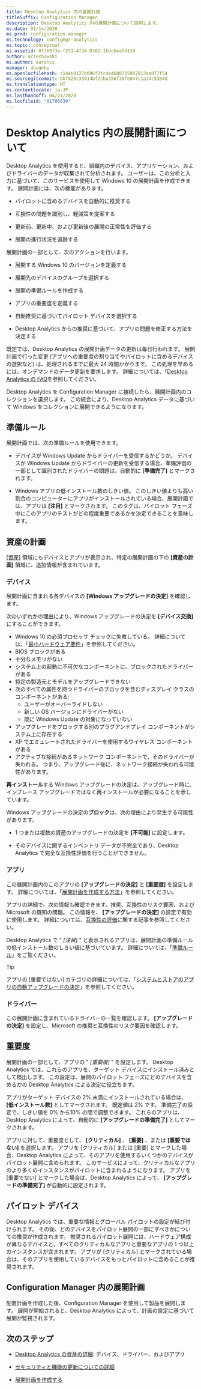 ```yaml
---
title: Desktop Analytics 内の展開計画
titleSuffix: Configuration Manager
description: Desktop Analytics 内の展開計画について説明します。
ms.date: 01/14/2020
ms.prod: configuration-manager
ms.technology: configmgr-analytics
ms.topic: conceptual
ms.assetid: 0f369f3a-f251-4f34-9302-1bdc6ea5d139
author: aczechowski
ms.author: aaroncz
manager: dougeby
ms.openlocfilehash: c14eb9127b096f7fc4e4680735867913ea877f54
ms.sourcegitcommit: bbf820c35414bf2cba356f30fe047c1a34c5384d
ms.translationtype: HT
ms.contentlocale: ja-JP
ms.lasthandoff: 04/21/2020
ms.locfileid: "81706630"
---
```

# <a name="about-deployment-plans-in-desktop-analytics"></a>Desktop Analytics 内の展開計画について

Desktop Analytics を使用すると、組織内のデバイス、アプリケーション、およびドライバーのデータが収集されて分析されます。 ユーザーは、この分析と入力に基づいて、このサービスを使用して Windows 10 の展開計画を作成できます。 展開計画には、次の機能があります。  

- パイロットに含めるデバイスを自動的に推奨する  

- 互換性の問題を識別し、軽減策を提案する  

- 更新前、更新中、および更新後の展開の正常性を評価する  

- 展開の進行状況を追跡する  

展開計画の一部として、次のアクションを行います。  

- 展開する Windows 10 のバージョンを定義する  

- 展開先のデバイスのグループを選択する  

- 展開の準備ルールを作成する  

- アプリの重要度を定義する  

- 自動推奨に基づいてパイロット デバイスを選択する  

- Desktop Analytics からの推奨に基づいて、アプリの問題を修正する方法を決定する  

既定では、Desktop Analytics の展開計画データの更新は毎日行われます。 展開計画で行った変更 (アプリへの重要度の割り当てやパイロットに含めるデバイスの選択など) は、処理されるまでに最大 24 時間かかります。 この処理を早めるには、オンデマンドのデータ更新を要求します。 詳細については、「[Desktop Analytics の FAQ](faq.md#can-i-reduce-the-amount-of-time-it-takes-for-data-to-refresh-in-my-desktop-analytics-portal)を参照してください。  

Desktop Analytics を Configuration Manager に接続したら、展開計画内のコレクションを選択します。 この統合により、Desktop Analytics データに基づいて Windows をコレクションに展開できるようになります。



## <a name="readiness-rules"></a>準備ルール

展開計画では、次の準備ルールを使用できます。

- デバイスが Windows Update からドライバーを受信するかどうか。 デバイスが Windows Update からドライバーの更新を受信する場合、準備評価の一部として識別されたドライバーの問題は、自動的に **[準備完了]** とマークされます。  

- Windows アプリの低インストール数のしきい値。 このしきい値よりも高い割合のコンピューターにアプリがインストールされている場合、展開計画では、アプリは **[注目]** とマークされます。 このタグは、パイロット フェーズ中にこのアプリのテストがどの程度重要であるかを決定できることを意味します。  


## <a name="plan-assets"></a>資産の計画

<!-- 4670224 -->

[[資産]](about-assets.md) 領域にもデバイスとアプリが表示され、特定の展開計画の下の **[資産の計画]** 領域に、追加情報が含まれています。

### <a name="devices"></a>デバイス

展開計画に含まれる各デバイスの **[Windows アップグレードの決定]** を確認します。

次のいずれかの理由により、Windows アップグレードの決定を **[デバイス交換]** にすることができます。

- Windows 10 の必須プロセッサ チェックに失敗している。 詳細については、「[最小ハードウェア要件](https://docs.microsoft.com/windows-hardware/design/minimum/minimum-hardware-requirements-overview#31-processor)」を参照してください。
- BIOS ブロックがある
- 十分なメモリがない
- システム上の起動に不可欠なコンポーネントに、ブロックされたドライバーがある
- 特定の製造元とモデルをアップグレードできない
- 次のすべての属性を持つドライバーのブロックを含むディスプレイ クラスのコンポーネントがある:
    - ユーザーがオーバーライドしない
    - 新しい OS バージョンにドライバーがない
    - 既に Windows Update の対象になっていない
- アップグレードをブロックする別のプラグアンドプレイ コンポーネントがシステム上に存在する
- XP でエミュレートされたドライバーを使用するワイヤレス コンポーネントがある
- アクティブな接続があるネットワーク コンポーネントで、そのドライバーが失われる。 つまり、アップグレード後に、ネットワーク接続が失われる可能性があります。

**再インストール**する Windows アップグレードの決定は、アップグレード時に、インプレース アップグレードではなく再インストールが必要になることを示しています。 

Windows アップグレードの決定の**ブロック**は、次の理由により発生する可能性があります。

- 1 つまたは複数の資産のアップグレードの決定を **[不可能]** に設定します。

- そのデバイスに関するインベントリ データが不完全であり、Desktop Analytics で完全な互換性評価を行うことができません。

### <a name="apps"></a>アプリ

この展開計画内のこのアプリの **[アップグレードの決定]** と **[重要度]** を設定します。 詳細については、「[展開計画を作成する方法](create-deployment-plans.md)」を参照してください。

アプリの詳細で、次の情報も確認できます。推奨、互換性のリスク要因、および Microsoft の既知の問題。 この情報を、 **[アップグレードの決定]** の設定で有効に使用します。 詳細については、[互換性の評価](compat-assessment.md)に関する記事を参照してください。

Desktop Analytics で " *[注目]* " と表示されるアプリは、展開計画の準備ルールの低インストール数のしきい値に基づいています。 詳細については、「[準備ルール](create-deployment-plans.md#readiness-rules)」をご覧ください。

   > [!Tip]
   > アプリの [重要ではない] カテゴリの詳細については、「[システムとストアのアプリの自動アップグレードの決定](about-assets.md#bkmk_plan-autoapp)」を参照してください。 <!-- 3587232 -->


### <a name="drivers"></a>ドライバー

この展開計画に含まれているドライバーの一覧を確認します。 **[アップグレードの決定]** を設定し、Microsoft の推奨と互換性のリスク要因を確認します。


## <a name="importance"></a>重要度

展開計画の一部として、アプリの " *[重要度]* " を設定します。 Desktop Analytics では、これらのアプリを、ターゲット デバイスにインストール済みとして検出します。 この設定は、展開のパイロット フェーズにどのデバイスを含めるかの Desktop Analytics による決定に役立ちます。

アプリがターゲット デバイスの 2% 未満にインストールされている場合は、 **[低インストール数]** としてマークされます。 既定値は 2% です。 準備完了の設定で、しきい値を 0% から10% の間で調整できます。 これらのアプリは、Desktop Analytics によって、自動的に **[アップグレードの準備完了]** としてマークされます。  

アプリに対して、重要度として、 **[クリティカル]** 、 **[重要]** 、または **[重要ではない]** を選択します。 アプリを [クリティカル] または [重要] とマークした場合、Desktop Analytics によって、そのアプリを使用するいくつかのデバイスがパイロット展開に含められます。 このサービスによって、クリティカルなアプリのより多くのインスタンスがパイロットに含まれるようになります。 アプリを [重要でない] とマークした場合は、Desktop Analytics によって、 **[アップグレードの準備完了]** が自動的に設定されます。



## <a name="pilot-devices"></a>パイロット デバイス

Desktop Analytics では、重要な情報とグローバル パイロットの設定が結び付けられます。 その後、どのデバイスをパイロット展開の一部にすべきかについての推奨が作成されます。 推奨されるパイロット展開には、ハードウェア構成が異なるデバイスと、すべてのクリティカルなアプリと重要なアプリの 1 つ以上のインスタンスが含まれます。 アプリが [クリティカル] とマークされている場合は、そのアプリを使用しているデバイスをもっとパイロットに含めることが推奨されます。



## <a name="deployment-plans-in-configuration-manager"></a>Configuration Manager 内の展開計画

配置計画を作成した後、Configuration Manager を使用して製品を展開します。 展開が開始されると、Desktop Analytics によって、計画の設定に基づいて展開が監視されます。


## <a name="next-steps"></a>次のステップ

- [Desktop Analytics の資産の詳細](about-assets.md): デバイス、ドライバー、およびアプリ  

- [セキュリティと機能の更新についての詳細](about-updates.md)  

- [展開計画を作成する](create-deployment-plans.md)  
